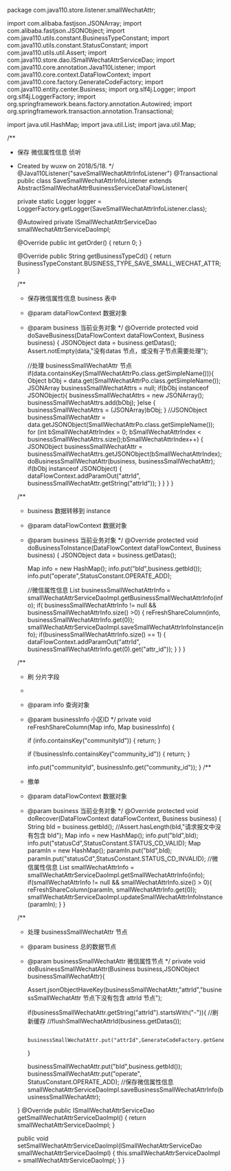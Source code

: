 package com.java110.store.listener.smallWechatAttr;

import com.alibaba.fastjson.JSONArray;
import com.alibaba.fastjson.JSONObject;
import com.java110.utils.constant.BusinessTypeConstant;
import com.java110.utils.constant.StatusConstant;
import com.java110.utils.util.Assert;
import com.java110.store.dao.ISmallWechatAttrServiceDao;
import com.java110.core.annotation.Java110Listener;
import com.java110.core.context.DataFlowContext;
import com.java110.core.factory.GenerateCodeFactory;
import com.java110.entity.center.Business;
import org.slf4j.Logger;
import org.slf4j.LoggerFactory;
import org.springframework.beans.factory.annotation.Autowired;
import org.springframework.transaction.annotation.Transactional;

import java.util.HashMap;
import java.util.List;
import java.util.Map;

/**
 * 保存 微信属性信息 侦听
 * Created by wuxw on 2018/5/18.
 */
@Java110Listener("saveSmallWechatAttrInfoListener")
@Transactional
public class SaveSmallWechatAttrInfoListener extends AbstractSmallWechatAttrBusinessServiceDataFlowListener{

    private static Logger logger = LoggerFactory.getLogger(SaveSmallWechatAttrInfoListener.class);

    @Autowired
    private ISmallWechatAttrServiceDao smallWechatAttrServiceDaoImpl;

    @Override
    public int getOrder() {
        return 0;
    }

    @Override
    public String getBusinessTypeCd() {
        return BusinessTypeConstant.BUSINESS_TYPE_SAVE_SMALL_WECHAT_ATTR;
    }

    /**
     * 保存微信属性信息 business 表中
     * @param dataFlowContext 数据对象
     * @param business 当前业务对象
     */
    @Override
    protected void doSaveBusiness(DataFlowContext dataFlowContext, Business business) {
        JSONObject data = business.getDatas();
        Assert.notEmpty(data,"没有datas 节点，或没有子节点需要处理");

        //处理 businessSmallWechatAttr 节点
        if(data.containsKey(SmallWechatAttrPo.class.getSimpleName())){
            Object bObj = data.get(SmallWechatAttrPo.class.getSimpleName());
            JSONArray businessSmallWechatAttrs = null;
            if(bObj instanceof JSONObject){
                businessSmallWechatAttrs = new JSONArray();
                businessSmallWechatAttrs.add(bObj);
            }else {
                businessSmallWechatAttrs = (JSONArray)bObj;
            }
            //JSONObject businessSmallWechatAttr = data.getJSONObject(SmallWechatAttrPo.class.getSimpleName());
            for (int bSmallWechatAttrIndex = 0; bSmallWechatAttrIndex < businessSmallWechatAttrs.size();bSmallWechatAttrIndex++) {
                JSONObject businessSmallWechatAttr = businessSmallWechatAttrs.getJSONObject(bSmallWechatAttrIndex);
                doBusinessSmallWechatAttr(business, businessSmallWechatAttr);
                if(bObj instanceof JSONObject) {
                    dataFlowContext.addParamOut("attrId", businessSmallWechatAttr.getString("attrId"));
                }
            }
        }
    }

    /**
     * business 数据转移到 instance
     * @param dataFlowContext 数据对象
     * @param business 当前业务对象
     */
    @Override
    protected void doBusinessToInstance(DataFlowContext dataFlowContext, Business business) {
        JSONObject data = business.getDatas();

        Map info = new HashMap();
        info.put("bId",business.getbId());
        info.put("operate",StatusConstant.OPERATE_ADD);

        //微信属性信息
        List<Map> businessSmallWechatAttrInfo = smallWechatAttrServiceDaoImpl.getBusinessSmallWechatAttrInfo(info);
        if( businessSmallWechatAttrInfo != null && businessSmallWechatAttrInfo.size() >0) {
            reFreshShareColumn(info, businessSmallWechatAttrInfo.get(0));
            smallWechatAttrServiceDaoImpl.saveSmallWechatAttrInfoInstance(info);
            if(businessSmallWechatAttrInfo.size() == 1) {
                dataFlowContext.addParamOut("attrId", businessSmallWechatAttrInfo.get(0).get("attr_id"));
            }
        }
    }


    /**
     * 刷 分片字段
     *
     * @param info         查询对象
     * @param businessInfo 小区ID
     */
    private void reFreshShareColumn(Map info, Map businessInfo) {

        if (info.containsKey("communityId")) {
            return;
        }

        if (!businessInfo.containsKey("community_id")) {
            return;
        }

        info.put("communityId", businessInfo.get("community_id"));
    }
    /**
     * 撤单
     * @param dataFlowContext 数据对象
     * @param business 当前业务对象
     */
    @Override
    protected void doRecover(DataFlowContext dataFlowContext, Business business) {
        String bId = business.getbId();
        //Assert.hasLength(bId,"请求报文中没有包含 bId");
        Map info = new HashMap();
        info.put("bId",bId);
        info.put("statusCd",StatusConstant.STATUS_CD_VALID);
        Map paramIn = new HashMap();
        paramIn.put("bId",bId);
        paramIn.put("statusCd",StatusConstant.STATUS_CD_INVALID);
        //微信属性信息
        List<Map> smallWechatAttrInfo = smallWechatAttrServiceDaoImpl.getSmallWechatAttrInfo(info);
        if(smallWechatAttrInfo != null && smallWechatAttrInfo.size() > 0){
            reFreshShareColumn(paramIn, smallWechatAttrInfo.get(0));
            smallWechatAttrServiceDaoImpl.updateSmallWechatAttrInfoInstance(paramIn);
        }
    }



    /**
     * 处理 businessSmallWechatAttr 节点
     * @param business 总的数据节点
     * @param businessSmallWechatAttr 微信属性节点
     */
    private void doBusinessSmallWechatAttr(Business business,JSONObject businessSmallWechatAttr){

        Assert.jsonObjectHaveKey(businessSmallWechatAttr,"attrId","businessSmallWechatAttr 节点下没有包含 attrId 节点");

        if(businessSmallWechatAttr.getString("attrId").startsWith("-")){
            //刷新缓存
            //flushSmallWechatAttrId(business.getDatas());

            businessSmallWechatAttr.put("attrId",GenerateCodeFactory.getGeneratorId(GenerateCodeFactory.CODE_PREFIX_attrId));

        }

        businessSmallWechatAttr.put("bId",business.getbId());
        businessSmallWechatAttr.put("operate", StatusConstant.OPERATE_ADD);
        //保存微信属性信息
        smallWechatAttrServiceDaoImpl.saveBusinessSmallWechatAttrInfo(businessSmallWechatAttr);

    }
    @Override
    public ISmallWechatAttrServiceDao getSmallWechatAttrServiceDaoImpl() {
        return smallWechatAttrServiceDaoImpl;
    }

    public void setSmallWechatAttrServiceDaoImpl(ISmallWechatAttrServiceDao smallWechatAttrServiceDaoImpl) {
        this.smallWechatAttrServiceDaoImpl = smallWechatAttrServiceDaoImpl;
    }
}
